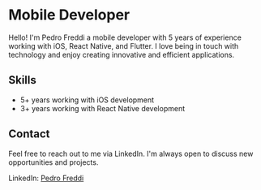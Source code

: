 # Mobile Developer

Hello! I'm Pedro Freddi a mobile developer with 5 years of experience working with iOS, React Native, and Flutter. I love being in touch with technology and enjoy creating innovative and efficient applications.

## Skills

- 5+ years working with iOS development
- 3+ years working with React Native development
  
## Contact

Feel free to reach out to me via LinkedIn. I'm always open to discuss new opportunities and projects.

LinkedIn: [Pedro Freddi](https://www.linkedin.com/in/pedro-freddi/)
